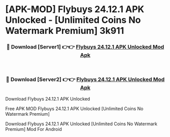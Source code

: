 # [APK-MOD] Flybuys 24.12.1 APK Unlocked - [Unlimited Coins No Watermark Premium] 3k911



<div align="center">
<h3>🔴 Download [Server1] 👉👉 <a href="https://momento.my/?title=Flybuys_24.12.1_APK_Unlocked">Flybuys 24.12.1 APK Unlocked Mod Apk</a></h3><br>

<h3>🔴 Download [Server2] 👉👉 <a href="https://momento.my/?title=Flybuys_24.12.1_APK_Unlocked">Flybuys 24.12.1 APK Unlocked Mod Apk</a></h3>
</div>



Download Flybuys 24.12.1 APK Unlocked 

Free APK MOD Flybuys 24.12.1 APK Unlocked [Unlimited Coins No Watermark Premium]

Download Flybuys 24.12.1 APK Unlocked [Unlimited Coins No Watermark Premium] Mod For Android
